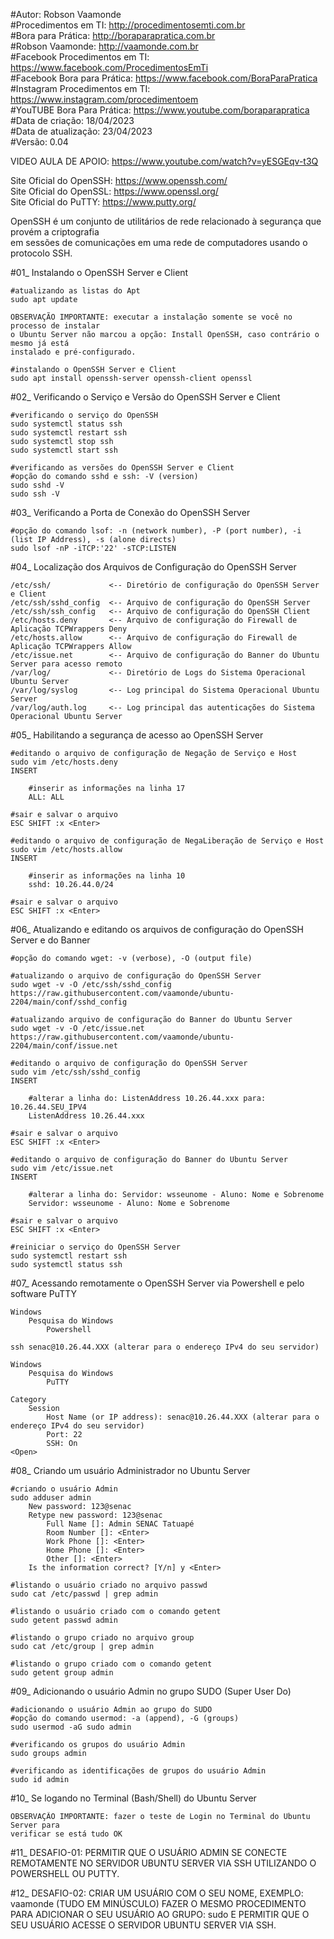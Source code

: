#Autor: Robson Vaamonde<br>
#Procedimentos em TI: http://procedimentosemti.com.br<br>
#Bora para Prática: http://boraparapratica.com.br<br>
#Robson Vaamonde: http://vaamonde.com.br<br>
#Facebook Procedimentos em TI: https://www.facebook.com/ProcedimentosEmTi<br>
#Facebook Bora para Prática: https://www.facebook.com/BoraParaPratica<br>
#Instagram Procedimentos em TI: https://www.instagram.com/procedimentoem<br>
#YouTUBE Bora Para Prática: https://www.youtube.com/boraparapratica<br>
#Data de criação: 18/04/2023<br>
#Data de atualização: 23/04/2023<br>
#Versão: 0.04<br>

VIDEO AULA DE APOIO: https://www.youtube.com/watch?v=yESGEqv-t3Q

Site Oficial do OpenSSH: https://www.openssh.com/<br>
Site Oficial do OpenSSL: https://www.openssl.org/<br>
Site Oficial do PuTTY: https://www.putty.org/

OpenSSH é um conjunto de utilitários de rede relacionado à segurança que provém a criptografia<br> 
em sessões de comunicações em uma rede de computadores usando o protocolo SSH.

#01_ Instalando o OpenSSH Server e Client<br>

	#atualizando as listas do Apt
	sudo apt update
	
	OBSERVAÇÃO IMPORTANTE: executar a instalação somente se você no processo de instalar
	o Ubuntu Server não marcou a opção: Install OpenSSH, caso contrário o mesmo já está
	instalado e pré-configurado.

	#instalando o OpenSSH Server e Client
	sudo apt install openssh-server openssh-client openssl 

#02_ Verificando o Serviço e Versão do OpenSSH Server e Client<br>

	#verificando o serviço do OpenSSH
	sudo systemctl status ssh
	sudo systemctl restart ssh
	sudo systemctl stop ssh
	sudo systemctl start ssh

	#verificando as versões do OpenSSH Server e Client
	#opção do comando sshd e ssh: -V (version)
	sudo sshd -V
	sudo ssh -V

#03_ Verificando a Porta de Conexão do OpenSSH Server<br>

	#opção do comando lsof: -n (network number), -P (port number), -i (list IP Address), -s (alone directs)
	sudo lsof -nP -iTCP:'22' -sTCP:LISTEN

#04_ Localização dos Arquivos de Configuração do OpenSSH Server<br>

	/etc/ssh/             <-- Diretório de configuração do OpenSSH Server e Client
	/etc/ssh/sshd_config  <-- Arquivo de configuração do OpenSSH Server
	/etc/ssh/ssh_config   <-- Arquivo de configuração do OpenSSH Client
	/etc/hosts.deny       <-- Arquivo de configuração do Firewall de Aplicação TCPWrappers Deny
	/etc/hosts.allow      <-- Arquivo de configuração do Firewall de Aplicação TCPWrappers Allow
	/etc/issue.net        <-- Arquivo de configuração do Banner do Ubuntu Server para acesso remoto
	/var/log/             <-- Diretório de Logs do Sistema Operacional Ubuntu Server
	/var/log/syslog       <-- Log principal do Sistema Operacional Ubuntu Server
	/var/log/auth.log     <-- Log principal das autenticações do Sistema Operacional Ubuntu Server

#05_ Habilitando a segurança de acesso ao OpenSSH Server<br>

	#editando o arquivo de configuração de Negação de Serviço e Host
	sudo vim /etc/hosts.deny
	INSERT

		#inserir as informações na linha 17
		ALL: ALL

	#sair e salvar o arquivo
	ESC SHIFT :x <Enter>

	#editando o arquivo de configuração de NegaLiberação de Serviço e Host
	sudo vim /etc/hosts.allow
	INSERT

		#inserir as informações na linha 10
		sshd: 10.26.44.0/24

	#sair e salvar o arquivo
	ESC SHIFT :x <Enter>

#06_ Atualizando e editando os arquivos de configuração do OpenSSH Server e do Banner<br>

	#opção do comando wget: -v (verbose), -O (output file)
	
	#atualizando o arquivo de configuração do OpenSSH Server
	sudo wget -v -O /etc/ssh/sshd_config https://raw.githubusercontent.com/vaamonde/ubuntu-2204/main/conf/sshd_config

	#atualizando arquivo de configuração do Banner do Ubuntu Server
	sudo wget -v -O /etc/issue.net https://raw.githubusercontent.com/vaamonde/ubuntu-2204/main/conf/issue.net

	#editando o arquivo de configuração do OpenSSH Server
	sudo vim /etc/ssh/sshd_config
	INSERT

		#alterar a linha do: ListenAddress 10.26.44.xxx para: 10.26.44.SEU_IPV4
		ListenAddress 10.26.44.xxx

	#sair e salvar o arquivo
	ESC SHIFT :x <Enter>

	#editando o arquivo de configuração do Banner do Ubuntu Server
	sudo vim /etc/issue.net
	INSERT

		#alterar a linha do: Servidor: wsseunome - Aluno: Nome e Sobrenome
		Servidor: wsseunome - Aluno: Nome e Sobrenome

	#sair e salvar o arquivo
	ESC SHIFT :x <Enter>

	#reiniciar o serviço do OpenSSH Server
	sudo systemctl restart ssh
	sudo systemctl status ssh

#07_ Acessando remotamente o OpenSSH Server via Powershell e pelo software PuTTY

	Windows
		Pesquisa do Windows
			Powershell

	ssh senac@10.26.44.XXX (alterar para o endereço IPv4 do seu servidor)

	Windows
		Pesquisa do Windows
			PuTTY

	Category
		Session
			Host Name (or IP address): senac@10.26.44.XXX (alterar para o endereço IPv4 do seu servidor)
			Port: 22
			SSH: On
	<Open>

#08_ Criando um usuário Administrador no Ubuntu Server

	#criando o usuário Admin
	sudo adduser admin
		New password: 123@senac
		Retype new password: 123@senac
			Full Name []: Admin SENAC Tatuapé
			Room Number []: <Enter>
			Work Phone []: <Enter>
			Home Phone []: <Enter>
			Other []: <Enter>
		Is the information correct? [Y/n] y <Enter>
	
	#listando o usuário criado no arquivo passwd
	sudo cat /etc/passwd | grep admin

	#listando o usuário criado com o comando getent
	sudo getent passwd admin

	#listando o grupo criado no arquivo group
	sudo cat /etc/group | grep admin

	#listando o grupo criado com o comando getent
	sudo getent group admin

#09_ Adicionando o usuário Admin no grupo SUDO (Super User Do)

	#adicionando o usuário Admin ao grupo do SUDO
	#opção do comando usermod: -a (append), -G (groups)
	sudo usermod -aG sudo admin

	#verificando os grupos do usuário Admin
	sudo groups admin

	#verificando as identificações de grupos do usuário Admin
	sudo id admin

#10_ Se logando no Terminal (Bash/Shell) do Ubuntu Server

	OBSERVAÇÃO IMPORTANTE: fazer o teste de Login no Terminal do Ubuntu Server para
	verificar se está tudo OK

#11_ DESAFIO-01: PERMITIR QUE O USUÁRIO ADMIN SE CONECTE REMOTAMENTE NO SERVIDOR UBUNTU
SERVER VIA SSH UTILIZANDO O POWERSHELL OU PUTTY.

#12_ DESAFIO-02: CRIAR UM USUÁRIO COM O SEU NOME, EXEMPLO: vaamonde (TUDO EM MINÚSCULO)
FAZER O MESMO PROCEDIMENTO PARA ADICIONAR O SEU USUÁRIO AO GRUPO: sudo E PERMITIR QUE O
SEU USUÁRIO ACESSE O SERVIDOR UBUNTU SERVER VIA SSH.